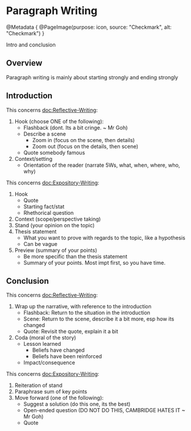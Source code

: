 # Paragraph Writing

@Metadata {
    @PageImage(purpose: icon, source: "Checkmark", alt: "Checkmark")
}

Intro and conclusion

## Overview

Paragraph writing is mainly about starting strongly and ending strongly

## Introduction

This concerns <doc:Reflective-Writing>:

1. Hook (choose ONE of the following):
    - Flashback (dont. Its a bit cringe. ~ Mr Goh)
    - Describe a scene
        - Zoom in (focus on the scene, then details)
        - Zoom out (focus on the details, then scene)
    - Quote somebody famous
2. Context/setting
    - Orientation of the reader (narrate 5Ws, what, when, where, who, why)

This concerns <doc:Expository-Writing>:

1. Hook
    - Quote
    - Starting fact/stat
    - Rhethorical question
2. Context (scope/perspective taking)
3. Stand (your opinion on the topic)
4. Thesis statement 
    - What you want to prove with regards to the topic, like a hypothesis
    - Can be vague
5. Preview (summary of your points)
    - Be more specific than the thesis statement
    - Summary of your points. Most impt first, so you have time.

## Conclusion

This concerns <doc:Reflective-Writing>:

1. Wrap up the narrative, with reference to the introduction
    - Flashback: Return to the situation in the introduction
    - Scene: Return to the scene, describe it a bit more, esp how its changed
    - Quote: Revisit the quote, explain it a bit
2. Coda (moral of the story)
    - Lesson learned
        - Beliefs have changed
        - Beliefs have been reinforced
    - Impact/consequence

This concerns <doc:Expository-Writing>:

1. Reiteration of stand
2. Paraphrase sum of key points
3. Move forward (one of the following):
    - Suggest a solution (do this one, its the best)
    - Open-ended question (DO NOT DO THIS, CAMBRIDGE HATES IT ~ Mr Goh)
    - Quote
